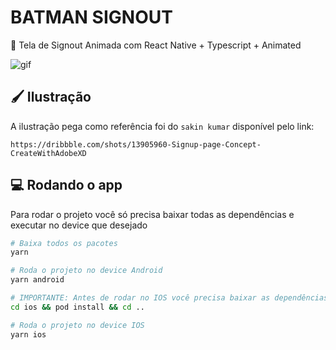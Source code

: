 # BATMAN SIGNOUT

📜 Tela de Signout Animada com React Native + Typescript + Animated

![gif](https://user-images.githubusercontent.com/33927459/128608158-b7ef9eda-7fb8-4153-92ca-5b7c4ae2b511.gif)

## 🖌 Ilustração

A ilustração pega como referência foi do `sakin kumar` disponível pelo link:

```
https://dribbble.com/shots/13905960-Signup-page-Concept-CreateWithAdobeXD
```

## 💻 Rodando o app

Para rodar o projeto você só precisa baixar todas as dependências e executar no device que desejado

```sh
# Baixa todos os pacotes
yarn

# Roda o projeto no device Android
yarn android

# IMPORTANTE: Antes de rodar no IOS você precisa baixar as dependências do PRODFILE
cd ios && pod install && cd ..

# Roda o projeto no device IOS
yarn ios
```
